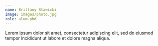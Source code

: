 ```yaml
---
name: Brittany Stawicki
image: images/photo.jpg
role: alum-phd
---
```


Lorem ipsum dolor sit amet, consectetur adipiscing elit, sed do eiusmod tempor incididunt ut labore et dolore magna aliqua.
